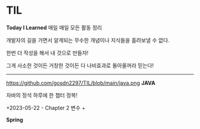 # TIL
**Today I Learned** 매일 매일 모든 활동 정리

개발자의 길을 가면서 알게되는 무수한 개념이나 지식들을 흘려보낼 수 없다.


한번 더 작성을 해서 내 것으로 만들자!


그게 사소한 것이든 거창한 것이든 다 나비효과로 돌아올꺼라 믿는다!


***

https://github.com/gosdn2297/TIL/blob/main/java.png **JAVA**



자바의 정석 하루에 한 챕터 정복!



+2023-05-22 - Chapter 2 변수
+





**Spring** 
